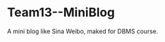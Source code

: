 Team13--MiniBlog
=================================

A mini blog like Sina Weibo, maked for DBMS course.
